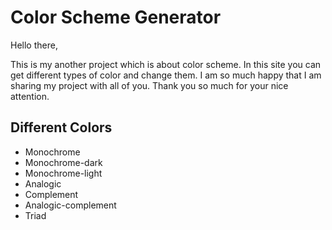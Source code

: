 # Color Scheme Generator

Hello there,

This is my another project which is about  color scheme. In this site you can get different types of color and change them. I am so much happy that I am sharing my project with all of you. Thank you so much for your nice attention. 

## Different Colors

+ Monochrome
+ Monochrome-dark
+ Monochrome-light
+ Analogic
+ Complement
+ Analogic-complement
+ Triad


